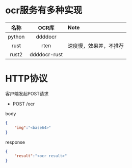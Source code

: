# ocr服务有多种实现

|名称|OCR库|Note|
|:---:|:---:|:---|
|python|ddddocr||
|rust|rten|速度慢，效果差，不推荐|
|rust2|ddddocr-rust||

# HTTP协议
客户端发起POST请求
- POST /ocr

body
```json
{
    "img":"<base64>"
}
```
response
```json
{
    "result":"<ocr result>"
}
```


